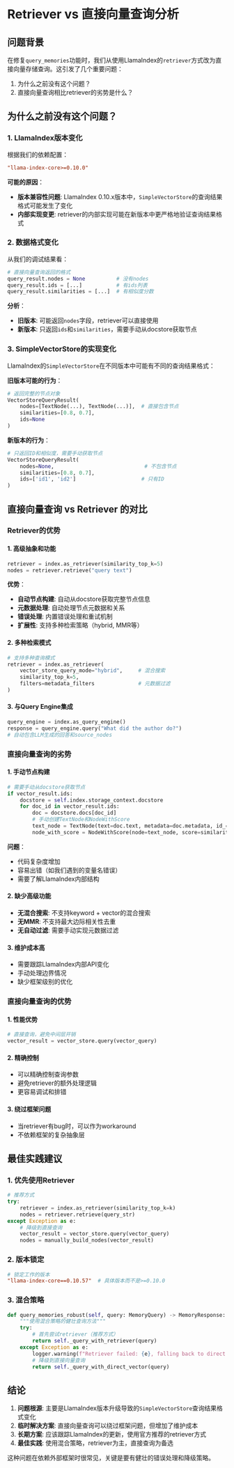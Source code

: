 # Retriever vs 直接向量查询分析

## 问题背景

在修复`query_memories`功能时，我们从使用LlamaIndex的`retriever`方式改为直接向量存储查询。这引发了几个重要问题：

1. 为什么之前没有这个问题？
2. 直接向量查询相比retriever的劣势是什么？

## 为什么之前没有这个问题？

### 1. LlamaIndex版本变化

根据我们的依赖配置：
```toml
"llama-index-core>=0.10.0"
```

**可能的原因**：
- **版本兼容性问题**: LlamaIndex 0.10.x版本中，`SimpleVectorStore`的查询结果格式可能发生了变化
- **内部实现变更**: retriever的内部实现可能在新版本中更严格地验证查询结果格式

### 2. 数据格式变化

从我们的调试结果看：
```python
# 直接向量查询返回的格式
query_result.nodes = None          # 没有nodes
query_result.ids = [...]           # 有ids列表
query_result.similarities = [...]  # 有相似度分数
```

**分析**：
- **旧版本**: 可能返回`nodes`字段，retriever可以直接使用
- **新版本**: 只返回`ids`和`similarities`，需要手动从docstore获取节点

### 3. SimpleVectorStore的实现变化

LlamaIndex的`SimpleVectorStore`在不同版本中可能有不同的查询结果格式：

**旧版本可能的行为**：
```python
# 返回完整的节点对象
VectorStoreQueryResult(
    nodes=[TextNode(...), TextNode(...)],  # 直接包含节点
    similarities=[0.8, 0.7],
    ids=None
)
```

**新版本的行为**：
```python
# 只返回ID和相似度，需要手动获取节点
VectorStoreQueryResult(
    nodes=None,                             # 不包含节点
    similarities=[0.8, 0.7],
    ids=['id1', 'id2']                     # 只有ID
)
```

## 直接向量查询 vs Retriever 的对比

### Retriever的优势

#### 1. **高级抽象和功能**
```python
retriever = index.as_retriever(similarity_top_k=5)
nodes = retriever.retrieve("query text")
```

**优势**：
- **自动节点构建**: 自动从docstore获取完整节点信息
- **元数据处理**: 自动处理节点元数据和关系
- **错误处理**: 内置错误处理和重试机制
- **扩展性**: 支持多种检索策略（hybrid, MMR等）

#### 2. **多种检索模式**
```python
# 支持多种查询模式
retriever = index.as_retriever(
    vector_store_query_mode="hybrid",     # 混合搜索
    similarity_top_k=5,
    filters=metadata_filters              # 元数据过滤
)
```

#### 3. **与Query Engine集成**
```python
query_engine = index.as_query_engine()
response = query_engine.query("What did the author do?")
# 自动包含LLM生成的回答和source_nodes
```

### 直接向量查询的劣势

#### 1. **手动节点构建**
```python
# 需要手动从docstore获取节点
if vector_result.ids:
    docstore = self.index.storage_context.docstore
    for doc_id in vector_result.ids:
        doc = docstore.docs[doc_id]
        # 手动创建TextNode和NodeWithScore
        text_node = TextNode(text=doc.text, metadata=doc.metadata, id_=doc_id)
        node_with_score = NodeWithScore(node=text_node, score=similarity)
```

**问题**：
- 代码复杂度增加
- 容易出错（如我们遇到的变量名错误）
- 需要了解LlamaIndex内部结构

#### 2. **缺少高级功能**
- **无混合搜索**: 不支持keyword + vector的混合搜索
- **无MMR**: 不支持最大边际相关性去重
- **无自动过滤**: 需要手动实现元数据过滤

#### 3. **维护成本高**
- 需要跟踪LlamaIndex内部API变化
- 手动处理边界情况
- 缺少框架级别的优化

### 直接向量查询的优势

#### 1. **性能优势**
```python
# 直接查询，避免中间层开销
vector_result = vector_store.query(vector_query)
```

#### 2. **精确控制**
- 可以精确控制查询参数
- 避免retriever的额外处理逻辑
- 更容易调试和排错

#### 3. **绕过框架问题**
- 当retriever有bug时，可以作为workaround
- 不依赖框架的复杂抽象层

## 最佳实践建议

### 1. **优先使用Retriever**
```python
# 推荐方式
try:
    retriever = index.as_retriever(similarity_top_k=k)
    nodes = retriever.retrieve(query_str)
except Exception as e:
    # 降级到直接查询
    vector_result = vector_store.query(vector_query)
    nodes = manually_build_nodes(vector_result)
```

### 2. **版本锁定**
```toml
# 锁定工作的版本
"llama-index-core==0.10.57"  # 具体版本而不是>=0.10.0
```

### 3. **混合策略**
```python
def query_memories_robust(self, query: MemoryQuery) -> MemoryResponse:
    """使用混合策略的健壮查询方法"""
    try:
        # 首先尝试retriever（推荐方式）
        return self._query_with_retriever(query)
    except Exception as e:
        logger.warning(f"Retriever failed: {e}, falling back to direct query")
        # 降级到直接向量查询
        return self._query_with_direct_vector(query)
```

## 结论

1. **问题根源**: 主要是LlamaIndex版本升级导致的`SimpleVectorStore`查询结果格式变化
2. **临时解决方案**: 直接向量查询可以绕过框架问题，但增加了维护成本
3. **长期方案**: 应该跟踪LlamaIndex的更新，使用官方推荐的retriever方式
4. **最佳实践**: 使用混合策略，retriever为主，直接查询为备选

这种问题在依赖外部框架时很常见，关键是要有健壮的错误处理和降级策略。